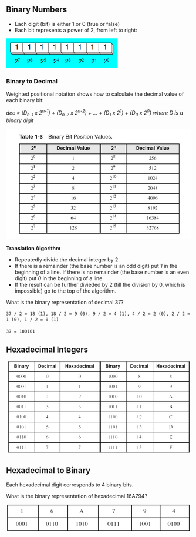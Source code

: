 ## Binary Numbers
- Each digit (bit) is either 1 or 0 (true or false)
- Each bit represents a power of 2, from left to right:

![binary1](https://github.com/vgorbic1/Tutorials/blob/master/Architecture/images/binary.png)


### Binary to Decimal
Weighted positional notation shows how to calculate the decimal value of each binary bit:

*dec = (D<sub>n-1</sub> x 2<sup>n-1</sup>) + (D<sub>n-2</sub> x 2<sup>n-2</sup>) + ... + (D<sub>1</sub> x 2<sup>1</sup>) + (D<sub>0</sub> x 2<sup>0</sup>) where D is a binary digit*

![binary2](https://github.com/vgorbic1/Tutorials/blob/master/Architecture/images/binary2.png)

**Translation Algorithm**
- Repeatedly divide the decimal integer by 2.
- If there is a remainder (the base number is an odd digit) put *1* in the beginning of a line. If there is no remainder (the base number is an even digit) put *0* in the beginning of a line.
- If the result can be further divieded by 2 (till the division by 0, which is impossible) go to the top of the algorithm.

What is the binary representation of decimal 37?
```
37 / 2 = 18 (1), 18 / 2 = 9 (0), 9 / 2 = 4 (1), 4 / 2 = 2 (0), 2 / 2 = 1 (0), 1 / 2 = 0 (1)

37 = 100101
```

## Hexadecimal Integers

![binary3](https://github.com/vgorbic1/Tutorials/blob/master/Architecture/images/binary3.png)

## Hexadecimal to Binary
Each hexadecimal digit corresponds to 4 binary bits.

What is the binary representation of hexadecimal 16A794?

![binary4](https://github.com/vgorbic1/Tutorials/blob/master/Architecture/images/binary4.png)

